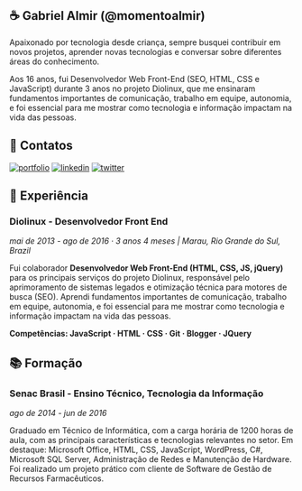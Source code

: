 
## ☕ Gabriel Almir (@momentoalmir)
Apaixonado por tecnologia desde criança, sempre busquei contribuir em novos projetos, aprender novas tecnologias e conversar sobre diferentes áreas do conhecimento.

Aos 16 anos, fui Desenvolvedor Web Front-End (SEO, HTML, CSS e JavaScript) durante 3 anos no projeto Diolinux, que me ensinaram fundamentos importantes de comunicação, trabalho em equipe, autonomia, e foi essencial para me mostrar como tecnologia e informação impactam na vida das pessoas.

## 🔗 Contatos

[![portfolio](https://img.shields.io/badge/github-000?style=for-the-badge&logo=ko-fi&logoColor=white)](https://github.com/momentoalmir)
[![linkedin](https://img.shields.io/badge/linkedin-0A66C2?style=for-the-badge&logo=linkedin&logoColor=white)](https://www.linkedin.com/in/momentoalmir/)
[![twitter](https://img.shields.io/badge/@momentoalmir-1DA1F2?style=for-the-badge&logo=twitter&logoColor=white)](https://twitter.com/momentoalmir)


## 💼 Experiência

### Diolinux - Desenvolvedor Front End
*mai de 2013 - ago de 2016 · 3 anos 4 meses | Marau, Rio Grande do Sul, Brazil*

Fui colaborador __Desenvolvedor Web Front-End (HTML, CSS, JS, jQuery)__ para os principais serviços do projeto Diolinux, responsável pelo aprimoramento de sistemas legados e otimização técnica
para motores de busca (SEO). Aprendi fundamentos importantes de comunicação,
trabalho em equipe, autonomia, e foi essencial para me mostrar como tecnologia e
informação impactam na vida das pessoas.

__Competências: JavaScript · HTML · CSS · Git · Blogger · JQuery__

## 📚 Formação


### Senac Brasil - Ensino Técnico, Tecnologia da Informação
*ago de 2014 - jun de 2016*

Graduado em Técnico de Informática, com a carga horária de 1200 horas de aula, com as principais características e tecnologias relevantes no setor. Em destaque: Microsoft Office, HTML, CSS, JavaScript, WordPress, C#, Microsoft SQL Server, Administração de Redes e Manutenção de Hardware. Foi realizado um projeto prático com cliente de Software de Gestão de Recursos Farmacêuticos.
